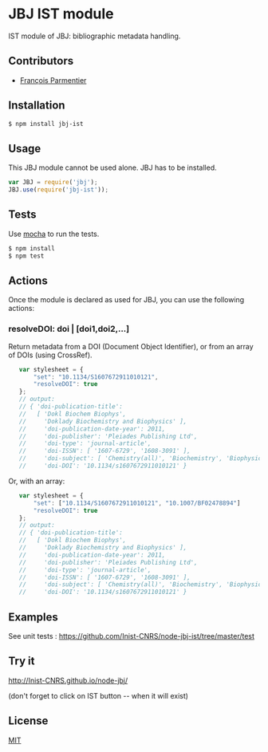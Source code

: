 # JBJ IST module

IST module of JBJ: bibliographic metadata handling.

## Contributors

  * [François Parmentier](https://github.com/parmentf)

## Installation

```bash
$ npm install jbj-ist
```

## Usage

This JBJ module cannot be used alone. JBJ has to be installed.

```js
var JBJ = require('jbj');
JBJ.use(require('jbj-ist'));
```

## Tests

Use [mocha](https://github.com/visionmedia/mocha) to run the tests.

```bash
$ npm install
$ npm test
```

## Actions

Once the module is declared as used for JBJ, you can use the following actions:

<a id="resolveDOI"></a>
### resolveDOI: doi | [doi1,doi2,...]

Return metadata from a DOI (Document Object Identifier), or from an array of
DOIs (using CrossRef).

```javascript
   var stylesheet = {
       "set": "10.1134/S1607672911010121",
       "resolveDOI": true
   };
   // output:
   // { 'doi-publication-title': 
   //   [ 'Dokl Biochem Biophys',
   //     'Doklady Biochemistry and Biophysics' ],
   //     'doi-publication-date-year': 2011,
   //     'doi-publisher': 'Pleiades Publishing Ltd',
   //     'doi-type': 'journal-article',
   //     'doi-ISSN': [ '1607-6729', '1608-3091' ],
   //     'doi-subject': [ 'Chemistry(all)', 'Biochemistry', 'Biophysics' ],
   //     'doi-DOI': '10.1134/s1607672911010121' }
```

Or, with an array:

```javascript
   var stylesheet = {
       "set": ["10.1134/S1607672911010121", "10.1007/BF02478894"]
       "resolveDOI": true
   };
   // output:
   // { 'doi-publication-title': 
   //   [ 'Dokl Biochem Biophys',
   //     'Doklady Biochemistry and Biophysics' ],
   //     'doi-publication-date-year': 2011,
   //     'doi-publisher': 'Pleiades Publishing Ltd',
   //     'doi-type': 'journal-article',
   //     'doi-ISSN': [ '1607-6729', '1608-3091' ],
   //     'doi-subject': [ 'Chemistry(all)', 'Biochemistry', 'Biophysics' ],
   //     'doi-DOI': '10.1134/s1607672911010121' }
```



## Examples

See unit tests : https://github.com/Inist-CNRS/node-jbj-ist/tree/master/test


## Try it

http://Inist-CNRS.github.io/node-jbj/

(don't forget to click on IST button -- when it will exist)

## License

[MIT](https://github.com/Inist-CNRS/node-jbj-ist/blob/master/LICENSE)
